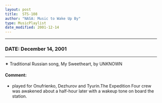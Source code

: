 ```yaml
---
layout: post
title:  STS-108
author: "NASA: Music to Wake Up By"
type: MusicPlaylist
date_modified: 2001-12-14
---
```


----
### DATE: December 14, 2001
----
✦ Traditional Russian song, My Sweetheart, by UNKNOWN

#### Comment:
* played for Onufrienko, Dezhurov and Tyurin.The Expedition Four crew was awakened about a half-hour later with a wakeup tone on board the station.
